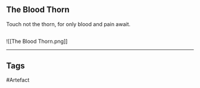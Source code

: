 ## The Blood Thorn
Touch not the thorn, for only blood and pain await.
## 
![[The Blood Thorn.png]]

---
## Tags
#Artefact